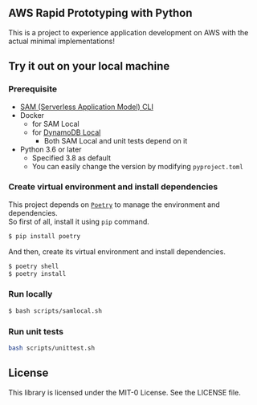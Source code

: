 ## AWS Rapid Prototyping with Python

This is a project to experience application development on AWS with the actual minimal implementations!

## Try it out on your local machine

### Prerequisite

- [SAM (Serverless Application Model) CLI](https://docs.aws.amazon.com/serverless-application-model/latest/developerguide/serverless-sam-cli-install.html)
- Docker
  - for SAM Local
  - for [DynamoDB Local](https://docs.aws.amazon.com/amazondynamodb/latest/developerguide/DynamoDBLocal.html)
    - Both SAM Local and unit tests depend on it
- Python 3.6 or later
  - Specified 3.8 as default
  - You can easily change the version by modifying `pyproject.toml`

### Create virtual environment and install dependencies

This project depends on [`Poetry`](https://python-poetry.org/) to manage the environment and dependencies.  
So first of all, install it using `pip` command.

```sh
$ pip install poetry
```

And then, create its virtual environment and install dependencies.

```sh
$ poetry shell
$ poetry install
```

### Run locally

```sh
$ bash scripts/samlocal.sh
```

### Run unit tests

```sh
bash scripts/unittest.sh
```

## License

This library is licensed under the MIT-0 License. See the LICENSE file.
